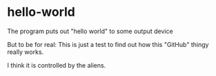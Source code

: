 # hello-world
The program puts out "hello world" to some output device

But to be for real: This is just a test to find out how this "GitHub" thingy really works.

I think it is controlled by the aliens.

